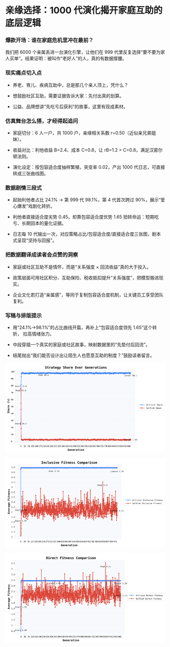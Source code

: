 # 亲缘选择：1000 代演化揭开家庭互助的底层逻辑

### 爆款开场：谁在家庭危机里冲在最前？

我们把 6000 个亲属丢进一台演化引擎，让他们在 999 代里反复选择“要不要为家人买单”。结果证明：被叫作“老好人”的人，真的有数据撑腰。

### 现实痛点切入点

- 养老、育儿、疾病互助中，总是那几个亲人顶上，凭什么？

- 想鼓励社区互助，需要证据告诉大家：先付出真的划算。

- 公益、品牌想讲“先吃亏后获利”的故事，这里有现成素材。

### 仿真舞台怎么搭，才经得起追问

- 家庭切分：6 人一户，共 1000 户，亲缘相关系数 r=0.50（近似亲兄弟姐妹）。

- 收益对比：利他收益 B=2.4、成本 C=0.8，让 rB=1.2 > C=0.8，满足汉密尔顿法则。

- 演化设定：按包容适合度抽样繁殖，突变率 0.02，产出 1000 代日志，可直接转成三张曲线图。

### 数据剧情三段式

- 起始利他者占比 24.1% → 第 999 代 98.1%，第 4 代首次跨过 90%，展示“爱心爆发”戏剧化转折。

- 利他者直接适合度劣势 0.45，却靠包容适合度优势 1.65 扭转命运：短期吃亏、长期回本的量化证据。

- 日志每 10 代输出一次，对应策略占比/包容适合度/直接适合度三张图，剧本式呈现“坚持与回报”。

### 把数据翻译成读者会点赞的洞察

- 家庭或社区互助不是情怀，而是“关系强度 × 回流收益”真的大于投入。

- 政策层面可用社区积分、互助保险、税收抵扣提升“关系强度”，把模型搬进现实。

- 企业文化若打造“亲属感”，等同于复制包容适合度机制，让关键员工享受团队复利。

### 写稿与排版提示

- 用“24.1%→98.1%”的占比曲线开篇，再补上“包容适合度领先 1.65”这个转折， 拉高情绪张力。

- 中段穿插一个真实的家庭或社区故事，映射数据里的“先垫付后回流”。

- 结尾抛出“我们能否设计出让陌生人也愿意互助的制度？”鼓励读者留言。

![Strategy Share Over Generations](assets/kin-selection/strategy-share.png)

![Inclusive Fitness Comparison](assets/kin-selection/inclusive-fitness.png)

![Direct Fitness Comparison](assets/kin-selection/direct-fitness.png)


